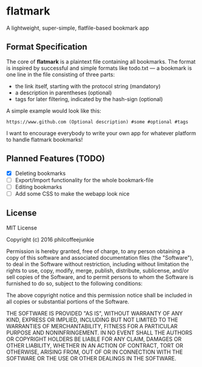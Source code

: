 # flatmark

A lightweight, super-simple, flatfile-based bookmark app

## Format Specification

The core of **flatmark** is a plaintext file containing all bookmarks. The format
is inspired by successful and simple formats like todo.txt — a bookmark is one
line in the file consisting of three parts:

- the link itself, starting with the protocol string (mandatory)
- a description in parentheses (optional)
- tags for later filtering, indicated by the hash-sign (optional)

A simple example would look like this:

```
https://www.github.com (Optional description) #some #optional #tags
```

I want to encourage everybody to write your own app for whatever platform
to handle flatmark bookmarks!

## Planned Features (TODO)

- [x] Deleting bookmarks
- [ ] Export/Import functionality for the whole bookmark-file
- [ ] Editing bookmarks
- [ ] Add some CSS to make the webapp look nice

## License

MIT License

Copyright (c) 2016 philcoffeejunkie

Permission is hereby granted, free of charge, to any person obtaining a copy
of this software and associated documentation files (the "Software"), to deal
in the Software without restriction, including without limitation the rights
to use, copy, modify, merge, publish, distribute, sublicense, and/or sell
copies of the Software, and to permit persons to whom the Software is
furnished to do so, subject to the following conditions:

The above copyright notice and this permission notice shall be included in all
copies or substantial portions of the Software.

THE SOFTWARE IS PROVIDED "AS IS", WITHOUT WARRANTY OF ANY KIND, EXPRESS OR
IMPLIED, INCLUDING BUT NOT LIMITED TO THE WARRANTIES OF MERCHANTABILITY,
FITNESS FOR A PARTICULAR PURPOSE AND NONINFRINGEMENT. IN NO EVENT SHALL THE
AUTHORS OR COPYRIGHT HOLDERS BE LIABLE FOR ANY CLAIM, DAMAGES OR OTHER
LIABILITY, WHETHER IN AN ACTION OF CONTRACT, TORT OR OTHERWISE, ARISING FROM,
OUT OF OR IN CONNECTION WITH THE SOFTWARE OR THE USE OR OTHER DEALINGS IN THE
SOFTWARE.
